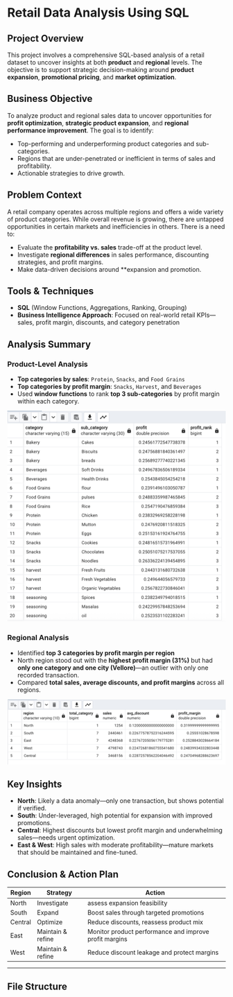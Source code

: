 # Retail Data Analysis Using SQL

## Project Overview

This project involves a comprehensive SQL-based analysis of a retail dataset to uncover insights at both **product** and **regional** levels. The objective is to support strategic decision-making around **product expansion**, **promotional pricing**, and **market optimization**.



## Business Objective

To analyze product and regional sales data to uncover opportunities for **profit optimization**, **strategic product expansion**, and **regional performance improvement**. The goal is to identify:

- Top-performing and underperforming product categories and sub-categories.
- Regions that are under-penetrated or inefficient in terms of sales and profitability.
- Actionable strategies to drive growth.



## Problem Context

A retail company operates across multiple regions and offers a wide variety of product categories. While overall revenue is growing, there are untapped opportunities in certain markets and inefficiencies in others. There is a need to:

- Evaluate the **profitability vs. sales** trade-off at the product level.
- Investigate **regional differences** in sales performance, discounting strategies, and profit margins.
- Make data-driven decisions around **expansion and promotion.



## Tools & Techniques

- **SQL** (Window Functions, Aggregations, Ranking, Grouping)
- **Business Intelligence Approach**: Focused on real-world retail KPIs—sales, profit margin, discounts, and category penetration



## Analysis Summary

### Product-Level Analysis
- **Top categories by sales**: `Protein`, `Snacks`, and `Food Grains`
- **Top categories by profit margin**: `Snacks`, `Harvest`, and `Beverages`
- Used **window functions** to rank **top 3 sub-categories** by profit margin within each category.

![Top 3 Sub-Categories by Profit Margin](images/top_3_sub_cat.png)


### Regional Analysis
- Identified **top 3 categories by profit margin per region**
- North region stood out with the **highest profit margin (31%)** but had **only one category and one city (Vellore)**—an outlier with only one recorded transaction.
- Compared **total sales, average discounts, and profit margins** across all regions.

![KPI by Region](images/KPI_regionwise.png)



## Key Insights

- **North**: Likely a data anomaly—only one transaction, but shows potential if verified.
- **South**: Under-leveraged, high potential for expansion with improved promotions.
- **Central**: Highest discounts but lowest profit margin and underwhelming sales—needs urgent optimization.
- **East & West**: High sales with moderate profitability—mature markets that should be maintained and fine-tuned.



## Conclusion & Action Plan

| Region   | Strategy         | Action                                                              |
|----------|------------------|---------------------------------------------------------------------|
| North    | Investigate      | assess expansion feasibility                         |
| South    | Expand           | Boost sales through targeted promotions                             |
| Central  | Optimize         | Reduce discounts, reassess product mix                              |
| East     | Maintain & refine| Monitor product performance and improve profit margins              |
| West     | Maintain & refine| Reduce discount leakage and protect margins                         |

---

## File Structure

